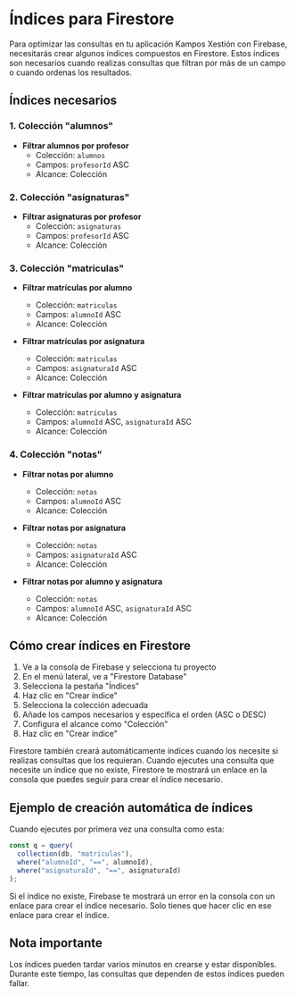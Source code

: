 # Índices para Firestore

Para optimizar las consultas en tu aplicación Kampos Xestión con Firebase, necesitarás crear algunos índices compuestos en Firestore. Estos índices son necesarios cuando realizas consultas que filtran por más de un campo o cuando ordenas los resultados.

## Índices necesarios

### 1. Colección "alumnos"

- **Filtrar alumnos por profesor**
  - Colección: `alumnos`
  - Campos: `profesorId` ASC
  - Alcance: Colección

### 2. Colección "asignaturas"

- **Filtrar asignaturas por profesor**
  - Colección: `asignaturas`
  - Campos: `profesorId` ASC
  - Alcance: Colección

### 3. Colección "matriculas"

- **Filtrar matrículas por alumno**
  - Colección: `matriculas`
  - Campos: `alumnoId` ASC
  - Alcance: Colección

- **Filtrar matrículas por asignatura**
  - Colección: `matriculas`
  - Campos: `asignaturaId` ASC
  - Alcance: Colección

- **Filtrar matrículas por alumno y asignatura**
  - Colección: `matriculas`
  - Campos: `alumnoId` ASC, `asignaturaId` ASC
  - Alcance: Colección

### 4. Colección "notas"

- **Filtrar notas por alumno**
  - Colección: `notas`
  - Campos: `alumnoId` ASC
  - Alcance: Colección

- **Filtrar notas por asignatura**
  - Colección: `notas`
  - Campos: `asignaturaId` ASC
  - Alcance: Colección

- **Filtrar notas por alumno y asignatura**
  - Colección: `notas`
  - Campos: `alumnoId` ASC, `asignaturaId` ASC
  - Alcance: Colección

## Cómo crear índices en Firestore

1. Ve a la consola de Firebase y selecciona tu proyecto
2. En el menú lateral, ve a "Firestore Database"
3. Selecciona la pestaña "Índices"
4. Haz clic en "Crear índice"
5. Selecciona la colección adecuada
6. Añade los campos necesarios y especifica el orden (ASC o DESC)
7. Configura el alcance como "Colección"
8. Haz clic en "Crear índice"

Firestore también creará automáticamente índices cuando los necesite si realizas consultas que los requieran. Cuando ejecutes una consulta que necesite un índice que no existe, Firestore te mostrará un enlace en la consola que puedes seguir para crear el índice necesario.

## Ejemplo de creación automática de índices

Cuando ejecutes por primera vez una consulta como esta:

```typescript
const q = query(
  collection(db, "matriculas"),
  where("alumnoId", "==", alumnoId),
  where("asignaturaId", "==", asignaturaId)
);
```

Si el índice no existe, Firebase te mostrará un error en la consola con un enlace para crear el índice necesario. Solo tienes que hacer clic en ese enlace para crear el índice.

## Nota importante

Los índices pueden tardar varios minutos en crearse y estar disponibles. Durante este tiempo, las consultas que dependen de estos índices pueden fallar.
